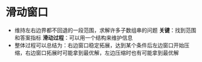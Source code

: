 # 滑动窗口
- 维持左右边界都不回退的一段范围，求解许多子数组串的问题
**关键**：找到范围和答案指标
**滑动过程**：可以用一个结构来维护信息
- 整体过程可以总结为：右边窗口稳定拓展，达到某个条件后左边窗口开始压缩，右边窗口拓展时可能拿到最优解，左边压缩时也有可能拿到最优解